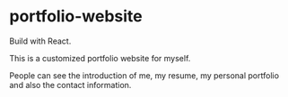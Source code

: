 # portfolio-website
	
Build with React.
	
This is a customized portfolio website for myself.
	
People can see the introduction of me, my resume, my personal portfolio and also the contact information.
